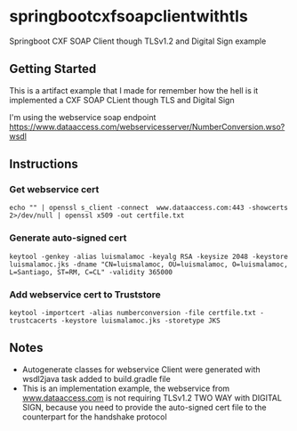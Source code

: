 # springbootcxfsoapclientwithtls

Springboot CXF SOAP Client though TLSv1.2 and Digital Sign example

## Getting Started

This is a artifact example that I made for remember how the hell is it implemented a CXF SOAP CLient though TLS and Digital Sign

I'm using the webservice soap endpoint https://www.dataaccess.com/webservicesserver/NumberConversion.wso?wsdl 

## Instructions

### Get webservice cert
``
echo "" | openssl s_client -connect  www.dataaccess.com:443 -showcerts 2>/dev/null | openssl x509 -out certfile.txt
``

### Generate auto-signed cert
``
keytool -genkey -alias luismalamoc -keyalg RSA -keysize 2048 -keystore luismalamoc.jks -dname "CN=luismalamoc, OU=luismalamoc, O=luismalamoc, L=Santiago, ST=RM, C=CL" -validity 365000
``
### Add webservice cert to Truststore
``
keytool -importcert -alias numberconversion -file certfile.txt -trustcacerts -keystore luismalamoc.jks -storetype JKS
``
## Notes

- Autogenerate classes for webservice Client were generated with wsdl2java task added to build.gradle file
- This is an implementation example, the webservice from www.dataaccess.com is not requiring TLSv1.2 TWO WAY with DIGITAL SIGN, 
because you need to provide the auto-signed cert file to the counterpart for the handshake protocol

